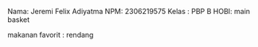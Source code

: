 Nama: Jeremi Felix Adiyatma
NPM: 2306219575
Kelas : PBP B
HOBI: main basket

makanan favorit : rendang